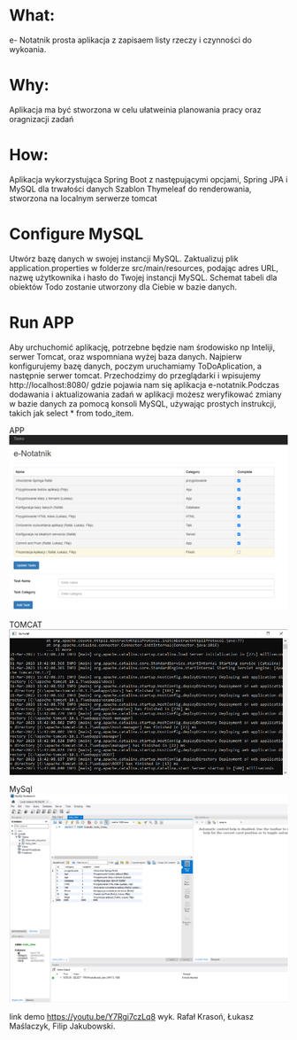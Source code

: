 # What:
e- Notatnik prosta aplikacja z zapisaem listy rzeczy i czynności do wykoania.
# Why:
Aplikacja ma być stworzona w celu ułatweinia planowania pracy oraz oragnizacji zadań
# How:
Aplikacja wykorzystująca Spring Boot z następującymi opcjami, Spring JPA i MySQL dla trwałości danych Szablon Thymeleaf do renderowania, stworzona na localnym serwerze tomcat
# Configure MySQL
Utwórz bazę danych w swojej instancji MySQL. Zaktualizuj plik application.properties w folderze src/main/resources, podając adres URL, nazwę użytkownika i hasło do Twojej instancji MySQL. Schemat tabeli dla obiektów Todo zostanie utworzony dla Ciebie w bazie danych.

# Run APP
Aby urchuchomić aplikację, potrzebne będzie nam środowisko np Inteliji, serwer Tomcat, oraz wspomniana wyżej baza danych. Najpierw konfigurujemy bazę danych, poczym uruchamiamy ToDoAplication, a następnie serwer tomcat. Przechodzimy do przeglądarki i wpisujemy http://localhost:8080/ gdzie pojawia nam się aplikacja e-notatnik.Podczas dodawania i aktualizowania zadań w aplikacji możesz weryfikować zmiany w bazie danych za pomocą konsoli MySQL, używając prostych instrukcji, takich jak select * from todo_item.

APP
![](Img/1.png)

TOMCAT
![](Img/2.png)

MySql
![](Img/3.png)

link demo https://youtu.be/Y7Rgi7czLq8
wyk. Rafał Krasoń, Łukasz Maślaczyk, Filip Jakubowski.

